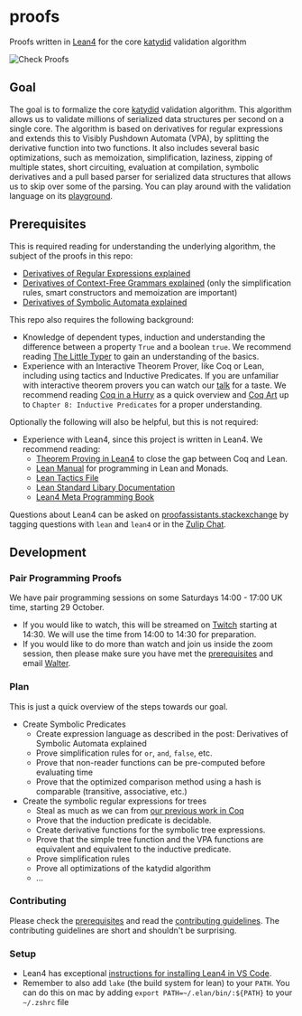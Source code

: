 # proofs

Proofs written in [Lean4](https://leanprover.github.io/) for the core [katydid](https://katydid.github.io/) validation algorithm

![Check Proofs](https://github.com/katydid/proofs/workflows/Check%20Proofs/badge.svg)

## Goal

The goal is to formalize the core [katydid](https://katydid.github.io/) validation algorithm.  This algorithm allows us to validate millions of serialized data structures per second on a single core.  The algorithm is based on derivatives for regular expressions and extends this to Visibly Pushdown Automata (VPA), by splitting the derivative function into two functions.  It also includes several basic optimizations, such as memoization, simplification, laziness, zipping of multiple states, short circuiting, evaluation at compilation, symbolic derivatives and a pull based parser for serialized data structures that allows us to skip over some of the parsing.  You can play around with the validation language on its [playground](http://katydid.github.io/play/).

## Prerequisites

This is required reading for understanding the underlying algorithm, the subject of the proofs in this repo:

  - [Derivatives of Regular Expressions explained](https://medium.com/@awalterschulze/how-to-take-the-derivative-of-a-regular-expression-explained-2e7cea15028d)
  - [Derivatives of Context-Free Grammars explained](https://medium.com/@awalterschulze/derivatives-of-context-free-grammars-explained-3f930c5e363b) (only the simplification rules, smart constructors and memoization are important)
  - [Derivatives of Symbolic Automata explained](https://medium.com/@awalterschulze/derivatives-of-symbolic-automata-explained-4673dee6af82)

This repo also requires the following background:

  - Knowledge of dependent types, induction and understanding the difference between a property `True` and a boolean `true`. We recommend reading [The Little Typer](https://mitpress.mit.edu/9780262536431/the-little-typer/) to gain an understanding of the basics.
  - Experience with an Interactive Theorem Prover, like Coq or Lean, including using tactics and Inductive Predicates. If you are unfamiliar with interactive theorem provers you can watch our [talk](https://www.youtube.com/watch?v=-NHWF4ntc1I) for a taste. We recommend reading [Coq in a Hurry](https://cel.archives-ouvertes.fr/file/index/docid/459139/filename/coq-hurry.pdf) as a quick overview and [Coq Art](https://www.labri.fr/perso/casteran/CoqArt/) up to `Chapter 8: Inductive Predicates` for a proper understanding.

Optionally the following will also be helpful, but this is not required:

  - Experience with Lean4, since this project is written in Lean4. We recommend reading:
    + [Theorem Proving in Lean4](https://leanprover.github.io/theorem_proving_in_lean4/title_page.html) to close the gap between Coq and Lean.
    + [Lean Manual](https://leanprover.github.io/lean4/doc/whatIsLean.html) for programming in Lean and Monads.
    + [Lean Tactics File](https://github.com/leanprover/lean4/blob/master/src/Init/Tactics.lean)
    + [Lean Standard Libary Documentation](https://leanprover-community.github.io/mathlib4_docs/Std/Data/HashMap/Basic.html#Std.HashMap)
    + [Lean4 Meta Programming Book](https://github.com/arthurpaulino/lean4-metaprogramming-book)
    
Questions about Lean4 can be asked on [proofassistants.stackexchange](https://proofassistants.stackexchange.com/) by tagging questions with `lean` and `lean4` or in the [Zulip Chat](https://leanprover.zulipchat.com/).

## Development

### Pair Programming Proofs

We have pair programming sessions on some Saturdays 14:00 - 17:00 UK time, starting 29 October. 

- If you would like to watch, this will be streamed on [Twitch](https://www.twitch.tv/awalterschulze) starting at 14:30. We will use the time from 14:00 to 14:30 for preparation.
- If you would like to do more than watch and join us inside the zoom session, then please make sure you have met the [prerequisites](https://github.com/katydid/proofs#prerequisites) and email [Walter](https://github.com/awalterschulze).

### Plan

This is just a quick overview of the steps towards our goal.

- Create Symbolic Predicates
  + Create expression language as described in the post: Derivatives of Symbolic Automata explained
  + Prove simplification rules for `or`, `and`, `false`, etc.
  + Prove that non-reader functions can be pre-computed before evaluating time
  + Prove that the optimized comparison method using a hash is comparable (transitive, associative, etc.)
- Create the symbolic regular expressions for trees
  + Steal as much as we can from [our previous work in Coq](https://github.com/awalterschulze/regex-reexamined-coq/)
  + Prove that the induction predicate is decidable.
  + Create derivative functions for the symbolic tree expressions.
  + Prove that the simple tree function and the VPA functions are equivalent and equivalent to the inductive predicate.
  + Prove simplification rules
  + Prove all optimizations of the katydid algorithm
  + ...

### Contributing

Please check the [prerequisites](https://github.com/katydid/proofs#prerequisites) and read the [contributing guidelines](https://github.com/katydid/proofs/blob/master/CONTRIBUTING.md).  The contributing guidelines are short and shouldn't be surprising.

### Setup

  - Lean4 has exceptional [instructions for installing Lean4 in VS Code](https://github.com/leanprover/lean4/blob/master/doc/quickstart.md).
  - Remember to also add `lake` (the build system for lean) to your `PATH`.  You can do this on mac by adding `export PATH=~/.elan/bin/:${PATH}` to your  `~/.zshrc` file


